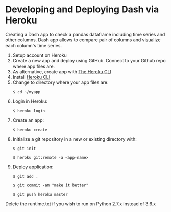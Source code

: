 # Developing and Deploying Dash via Heroku

Creating a Dash app to check a pandas dataframe including time series and other columns. Dash app allows to compare pair of columns and visualize each column's time series. 

1. Setup account on Heroku
2. Create a new app and deploy using GitHub. Connect to your Github repo where app files are. 
3. As alternative, create app with [The Heroku CLI](https://devcenter.heroku.com/articles/heroku-cli#getting-started)
4. Install [Heroku CLI](https://devcenter.heroku.com/articles/heroku-cli#download-and-install)
5. Change to directory where your app files are:  
    ```
    $ cd ~/myapp
    ```
6. Login in Heroku:
    ```
    $ heroku login  
    ```
7. Create an app: 
    ```
    $ heroku create
    ```
8. Initialize a git repository in a new or existing directory with:
    ```
    $ git init 
    
    $ heroku git:remote -a <app-name>
    ```
9. Deploy application:
   ``` 
   $ git add .
   
   $ git commit -am "make it better"
   
   $ git push heroku master
    ```

Delete the runtime.txt if you wish to run on Python 2.7.x instead of 3.6.x

